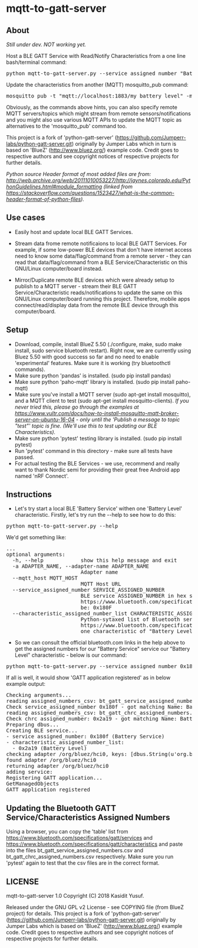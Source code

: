 mqtt-to-gatt-server
===================

About
-----

*Still under dev. NOT working yet.*

Host a BLE GATT Service with Read/Notify Characteristics from a one line bash/terminal command:
<pre>
python mqtt-to-gatt-server.py --service_assigned_number "Battery Service" --characteristic_assigned_number_list "[('Battery Level', 'mqtt://localhost:1883/my_battery_level')]"
</pre>

Update the characteristics from another (MQTT) mosquitto_pub command:
<pre>
mosquitto_pub -t "mqtt://localhost:1883/my_battery_level" -m "99"
</pre>

Obviously, as the commands above hints, you can also specify remote MQTT servers/topics which might stream from remote sensors/notifications and you might also use various MQTT APIs to update the MQTT topic as alternatives to the 'mosquitto_pub' command too.

This project is a fork of 'python-gatt-server' (https://github.com/Jumperr-labs/python-gatt-server.git) originally by Jumper Labs which in turn is based on 'BlueZ' (http://www.bluez.org/) example code. Credit goes to respective authors and see copyright notices of respective projects for further details.

*Python source Header format of most added files are from: http://web.archive.org/web/20111010053227/http://jaynes.colorado.edu/PythonGuidelines.html#module_formatting (linked from https://stackoverflow.com/questions/1523427/what-is-the-common-header-format-of-python-files).*

Use cases
----------

- Easily host and update local BLE GATT Services.

- Stream data frome remote notificaions to local BLE GATT Services. For example, if some low-power BLE devices that don't have internet access need to know some data/flag/command from a remote server - they can read that data/flag/command from a BLE Service/Characteristic on this GNU/Linux computer/board instead.

- Mirror/Duplicate remote BLE devices which were already setup to publish to a MQTT server - stream their BLE GATT Service/Characteristic reads/notifications to update the same on this GNU/Linux computer/board running this project. Therefore, mobile apps connect/read/display data from the remote BLE device through this computer/board.


Setup
-----

- Download, compile, install BlueZ 5.50 (./configure, make, sudo make install, sudo service bluetooth restart). Right now, we are currently using Bluez 5.50 with good success so far and no need to enable 'experimental' features. Make sure it is working (try bluetoothctl commands).
- Make sure python 'pandas' is installed. (sudo pip install pandas)
- Make sure python 'paho-mqtt' library is installed. (sudo pip install paho-mqtt)
- Make sure you've install a MQTT server (sudo apt-get install mosquitto), and a MQTT client to test (sudo apt-get install mosquitto-clients). *If you never tried this, please go through the examples at https://www.vultr.com/docs/how-to-install-mosquitto-mqtt-broker-server-on-ubuntu-16-04 - only until the 'Publish a message to topic "test"' topic is fine. (We'll use this to test updating our BLE Characteristics).*
- Make sure python 'pytest' testing library is installed. (sudo pip install pytest)
- Run 'pytest' command in this directory - make sure all tests have passed.
- For actual testing the BLE Services - we use, recommend and really want to thank Nordic semi for providing their great free Android app named 'nRF Connect'.


Instructions
------------

- Let's try start a local BLE 'Battery Service' withen one 'Battery Level' characteristic. Firstly, let's try run the --help to see how to do this:
<pre>python mqtt-to-gatt-server.py --help</pre>
We'd get something like:
<pre>
...
optional arguments:
  -h, --help            show this help message and exit
  -a ADAPTER_NAME, --adapter-name ADAPTER_NAME
                        Adapter name
  --mqtt_host MQTT_HOST
                        MQTT Host URL
  --service_assigned_number SERVICE_ASSIGNED_NUMBER
                        BLE service ASSIGNED_NUMBER in hex starting with 0x - see
                        https://www.bluetooth.com/specifications/gatt/services for the full list - e.g., "Battery Service" would
                        be: 0x180F
  --characteristic_assigned_number_list CHARACTERISTIC_ASSIGNED_NUMBER_LIST
                        Python-sytaxed list of Bluetooth service ASSIGNED_NUMBER in hex starting with 0x - see
                        https://www.bluetooth.com/specifications/gatt/characteristics for the full list - e.g., A list containing
                        one characteristic of "Battery Level" would be: [0x2A19]
</pre>

- So we can consult the official bluetooth.com links in the help above to get the assigned numbers for our "Battery Service" service our "Battery Level" characteristic - below is our command:

<pre>
python mqtt-to-gatt-server.py --service_assigned_number 0x180F --characteristic_assigned_number_list [0x2A19]
</pre>

If all is well, it would show 'GATT application registered' as in below example output:

<pre>
Checking arguments...
reading assigned_numbers_csv: bt_gatt_service_assigned_numbers.csv
Check service_assigned_number 0x180f - got matching Name: Battery Service
reading assigned_numbers_csv: bt_gatt_chrc_assigned_numbers.csv
Check chrc assigned_number: 0x2a19 - got matching Name: Battery Level
Preparing dbus...
Creating BLE service...
- service assigned_number: 0x180f (Battery Service)
- characteristic_assigned_number_list: 
  - 0x2a19 (Battery Level)
checking adapter /org/bluez/hci0, keys: [dbus.String(u'org.bluez.GattManager1'), dbus.String(u'org.bluez.Media1'), dbus.String(u'org.freedesktop.DBus.Introspectable'), dbus.String(u'org.bluez.NetworkServer1'), dbus.String(u'org.bluez.LEAdvertisingManager1'), dbus.String(u'org.bluez.Adapter1'), dbus.String(u'org.freedesktop.DBus.Properties')]
found adapter /org/bluez/hci0
returning adapter /org/bluez/hci0
adding service: <gatt_server.Service at /org/bluez/example/service0 at 0x7f5130f7c7d0>
Registering GATT application...
GetManagedObjects
GATT application registered
</pre>


Updating the Bluetooth GATT Service/Characteristics Assigned Numbers
--------------------------------------------------------------------

Using a browser, you can copy the 'table' list from https://www.bluetooth.com/specifications/gatt/services and https://www.bluetooth.com/specifications/gatt/characteristics and paste into the files bt_gatt_service_assigned_numbers.csv and bt_gatt_chrc_assigned_numbers.csv respectively. Make sure you run 'pytest' again to test that the csv files are in the correct format.


LICENSE
-------

mqtt-to-gatt-server 1.0 Copyright (C) 2018 Kasidit Yusuf.

Released under the GNU GPL v2 License - see COPYING file (from BlueZ project) for details. This project is a fork of 'python-gatt-server' (https://github.com/Jumperr-labs/python-gatt-server.git) originally by Jumper Labs which is based on 'BlueZ' (http://www.bluez.org/) example code. Credit goes to respective authors and see copyright notices of respective projects for further details.

